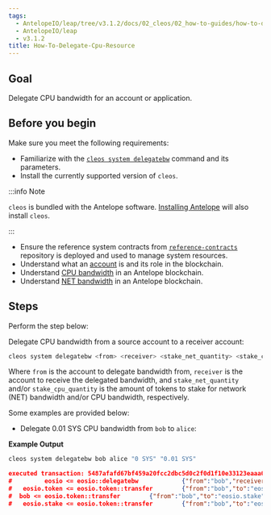 ```yaml
---
tags:
  - AntelopeIO/leap/tree/v3.1.2/docs/02_cleos/02_how-to-guides/how-to-delegate-CPU-resource.md
  - AntelopeIO/leap
  - v3.1.2
title: How-To-Delegate-Cpu-Resource
---
```

## Goal

Delegate CPU bandwidth for an account or application.

## Before you begin

Make sure you meet the following requirements:

* Familiarize with the [`cleos system delegatebw`](../03_command-reference/system/system-delegatebw.md) command and its parameters.
* Install the currently supported version of `cleos`.


:::info Note

`cleos` is bundled with the Antelope software. [Installing Antelope](../../00_install/index.md) will also install `cleos`.

:::


* Ensure the reference system contracts from [`reference-contracts`](https://github.com/AntelopeIO/reference-contracts) repository is deployed and used to manage system resources.
* Understand what an [account](/docs/latest/glossary#account) is and its role in the blockchain.
* Understand [CPU bandwidth](/docs/latest/glossary#cpu) in an Antelope blockchain.
* Understand [NET bandwidth](/docs/latest/glossary#net) in an Antelope blockchain.

## Steps

Perform the step below:

Delegate CPU bandwidth from a source account to a receiver account:

```sh
cleos system delegatebw <from> <receiver> <stake_net_quantity> <stake_cpu_quantity>
```

Where `from` is the account to delegate bandwidth from, `receiver` is the account to receive the delegated bandwidth, and `stake_net_quantity` and/or `stake_cpu_quantity` is the amount of tokens to stake for network (NET) bandwidth and/or CPU bandwidth, respectively.

Some examples are provided below:

* Delegate 0.01 SYS CPU bandwidth from `bob` to `alice`:

**Example Output**

```sh
cleos system delegatebw bob alice "0 SYS" "0.01 SYS"
```
```json
executed transaction: 5487afafd67bf459a20fcc2dbc5d0c2f0d1f10e33123eaaa07088046fd18e3ae  192 bytes  503 us
#         eosio <= eosio::delegatebw            {"from":"bob","receiver":"alice","stake_net_quantity":"0.0000 SYS","stake_cpu_quantity":"0.0100 SYS"...
#   eosio.token <= eosio.token::transfer        {"from":"bob","to":"eosio.stake","quantity":"0.0010 SYS","memo":"stake bandwidth"}
#  bob <= eosio.token::transfer        {"from":"bob","to":"eosio.stake","quantity":"0.0010 SYS","memo":"stake bandwidth"}
#   eosio.stake <= eosio.token::transfer        {"from":"bob","to":"eosio.stake","quantity":"0.0010 SYS","memo":"stake bandwidth"}
```
